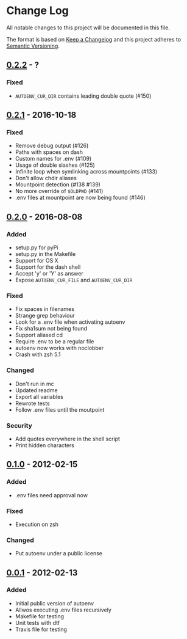 # Change Log
All notable changes to this project will be documented in this file.

The format is based on [Keep a Changelog](http://keepachangelog.com/) 
and this project adheres to [Semantic Versioning](http://semver.org/).

## [0.2.2] - ?

### Fixed
- `AUTOENV_CUR_DIR` contains leading double quote (#150)

## [0.2.1] - 2016-10-18

### Fixed
- Remove debug output (#126)
- Paths with spaces on dash
- Custom names for .env (#109)
- Usage of double slashes (#125)
- Infinite loop when symlinking across mountpoints (#133)
- Don't allow chdir aliases
- Mountpoint detection (#138 #139)
- No more override of `$OLDPWD` (#141)
- .env files at mountpoint are now being found (#146)

## [0.2.0] - 2016-08-08

### Added
- setup.py for pyPi
- setup.py in the Makefile
- Support for OS X
- Support for the dash shell
- Accept 'y' or 'Y' as answer
- Expose `AUTOENV_CUR_FILE` and `AUTOENV_CUR_DIR`

### Fixed
- Fix spaces in filenames
- Strange grep behaviour
- Look for a .env file when activating autoenv
- Fix sha1sum not being found
- Support aliased cd
- Require .env to be a regular file
- autoenv now works with noclobber
- Crash with zsh 5.1

### Changed
- Don't run in mc
- Updated readme
- Export all variables
- Rewrote tests
- Follow .env files until the moutpoint

### Security
- Add quotes everywhere in the shell script
- Print hidden characters

## [0.1.0] - 2012-02-15

### Added
- .env files need approval now

### Fixed
- Execution on zsh

### Changed
- Put autoenv under a public license

## [0.0.1] - 2012-02-13

### Added
- Initial public version of autoenv
- Allwos executing .env files recursively
- Makefile for testing
- Unit tests with dtf
- Travis file for testing

[0.0.1]: https://github.com/kennethreitz/autoenv/releases/tag/v0.0.1
[0.1.0]: https://github.com/kennethreitz/autoenv/releases/tag/v0.1.0
[0.2.0]: https://github.com/kennethreitz/autoenv/releases/tag/v0.2.0
[0.2.1]: https://github.com/kennethreitz/autoenv/releases/tag/v0.2.1
[0.2.2]: https://github.com/kennethreitz/autoenv
